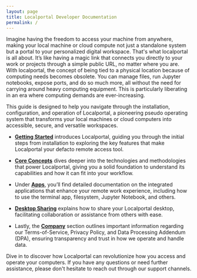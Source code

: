 ```yaml
---
layout: page
title: Localportal Developer Documentation
permalink: /
---
```


Imagine having the freedom to access your machine from anywhere, making your local machine or cloud compute not just a standalone system but a portal to your personalized digital workspace. That's what localportal is all about. It’s like having a magic link that connects you directly to your work or projects through a simple public URL, no matter where you are. With localportal, the concept of being tied to a physical location because of computing needs becomes obsolete. You can manage files, run Jupyter notebooks, expose ports, and do so much more, all without the need for carrying around heavy computing equipment. This is particularly liberating in an era where computing demands are ever-increasing.

This guide is designed to help you navigate through the installation, configuration, and operation of Localportal, a pioneering pseudo operating system that transforms your local machines or cloud computers into accessible, secure, and versatile workspaces.

- **[Getting Started](/docs/getting-started/installation/)** introduces Localportal, guiding you through the initial steps from installation to exploring the key features that make Localportal your defacto remote access tool.

- **[Core Concepts](/docs/core-concepts/pseudo-os/)** dives deeper into the technologies and methodologies that power Localportal, giving you a solid foundation to understand its capabilities and how it can fit into your workflow.

- Under **[Apps](/docs/apps/terminal/)**, you’ll find detailed documentation on the integrated applications that enhance your remote work experience, including how to use the terminal app, filesystem, Jupyter Notebook, and others.

- **[Desktop Sharing](/docs/desktop-sharing/desktop-sharing/)** explains how to share your Localportal desktop, facilitating collaboration or assistance from others with ease.

- Lastly, the **[Company](/docs/company/terms-of-service/)** section outlines important information regarding our Terms-of-Service, Privacy Policy, and Data Processing Addendum (DPA), ensuring transparency and trust in how we operate and handle data.

Dive in to discover how Localportal can revolutionize how you access and operate your computers. If you have any questions or need further assistance, please don't hesitate to reach out through our support channels.

